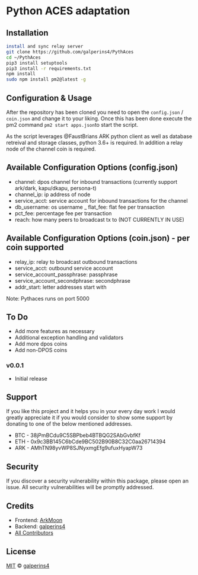# Python ACES adaptation

## Installation

```sh
install and sync relay server
git clone https://github.com/galperins4/PythAces 
cd ~/PythAces
pip3 install setuptools
pip3 install -r requirements.txt
npm install 
sudo npm install pm2@latest -g
```

## Configuration & Usage 

After the repository has been cloned you need to open the `config.json` / `coin.json` and change it to your liking. Once this has been done execute the pm2 command `pm2 start apps.json`to start the script. 

As the script leverages @FaustBrians ARK python client as well as database retreival and storage classes, python 3.6+ is required. In addition a relay node of the channel coin is required.

## Available Configuration Options (config.json)
- channel: dpos channel for inbound transactions (currently support ark/dark, kapu/dkapu, persona-t)
- channel_ip: ip address of node
- service_acct: service account for inbound transactions for the channel 
- db_username: os username
_ flat_fee: flat fee per transaction
- pct_fee: percentage fee per transaction
- reach: how many peers to broadcast tx to (NOT CURRENTLY IN USE)

## Available Configuration Options (coin.json) - per coin supported 
- relay_ip: relay to broadcast outbound transactions
- service_acct: outbound service account 
- service_account_passphrase: passphrase 
- service_account_secondphrase: secondphrase 
- addr_start: letter addresses start with

Note: Pythaces runs on port 5000

## To Do 
- Add more features as necessary
- Additional exception handling and validators
- Add more dpos coins
- Add non-DPOS coins 

### v0.0.1
- Initial release

## Support

If you like this project and it helps you in your every day work I would greatly appreciate it if you would consider to show some support by donating to one of the below mentioned addresses.

- BTC - 38jPmBCdu9C5SBPbeb4BTBQG2SAbGvbfKf
- ETH - 0x9c3BB145C6bCde9BC502B90B8C32C0aa26714394
- ARK - AMhTN98yvWP8SJNyxmgEfg9ufuxHyapW73

## Security

If you discover a security vulnerability within this package, please open an issue. All security vulnerabilities will be promptly addressed.

## Credits


- Frontend: [ArkMoon](https://github.com/arkmoon)
- Backend: [galperins4](https://github.com/galperins4)
- [All Contributors](../../contributors)

## License

[MIT](LICENSE) © [galperins4](https://github.com/galperins4)





